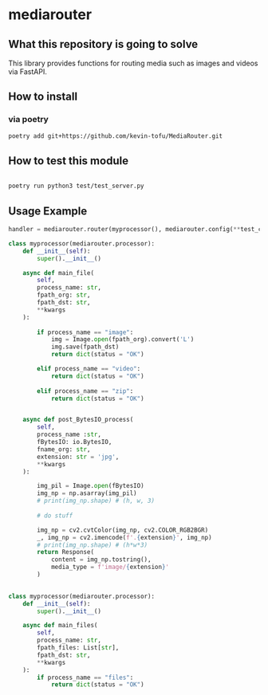 
# mediarouter  

## What this repository is going to solve

This library provides functions for routing media such as images and videos via FastAPI.

## How to install

### via poetry

```bash
poetry add git+https://github.com/kevin-tofu/MediaRouter.git
```

## How to test this module

```bash

poetry run python3 test/test_server.py

```

## Usage Example

```python
handler = mediarouter.router(myprocessor(), mediarouter.config(**test_config))
```

```python
class myprocessor(mediarouter.processor):
    def __init__(self):
        super().__init__()

    async def main_file(
        self,
        process_name: str,
        fpath_org: str,
        fpath_dst: str,
        **kwargs
    ):
        
        if process_name == "image":
            img = Image.open(fpath_org).convert('L')
            img.save(fpath_dst)
            return dict(status = "OK")

        elif process_name == "video":
            return dict(status = "OK")
        
        elif process_name == "zip":
            return dict(status = "OK")


    async def post_BytesIO_process(
        self,
        process_name :str,
        fBytesIO: io.BytesIO,
        fname_org: str,
        extension: str = 'jpg',
        **kwargs
    ):

        img_pil = Image.open(fBytesIO)
        img_np = np.asarray(img_pil)
        # print(img_np.shape) # (h, w, 3)
        
        # do stuff

        img_np = cv2.cvtColor(img_np, cv2.COLOR_RGB2BGR)
        _, img_np = cv2.imencode(f'.{extension}', img_np)
        # print(img_np.shape) # (h*w*3)
        return Response(
            content = img_np.tostring(),
            media_type = f'image/{extension}'
        )
        
```

```python
class myprocessor(mediarouter.processor):
    def __init__(self):
        super().__init__()

    async def main_files(
        self,
        process_name: str,
        fpath_files: List[str],
        fpath_dst: str,
        **kwargs
    ):
        if process_name == "files":
            return dict(status = "OK")
        
```
